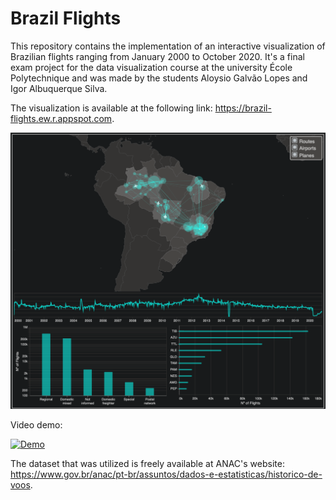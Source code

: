 # Brazil Flights

This repository contains the implementation of an interactive visualization of Brazilian flights ranging from January 2000 to October 2020. It's a final exam project for the data visualization course at the university École Polytechnique and was made by the students Aloysio Galvão Lopes and Igor Albuquerque Silva.

 The visualization is available at the following link: <https://brazil-flights.ew.r.appspot.com>.

![](doc/overview.png)


Video demo:

[![Demo](https://img.youtube.com/vi/3aZR7E7GCp0/0.jpg)](https://www.youtube.com/watch?v=3aZR7E7GCp0)

The dataset that was utilized is freely available at ANAC's website: <https://www.gov.br/anac/pt-br/assuntos/dados-e-estatisticas/historico-de-voos>.
